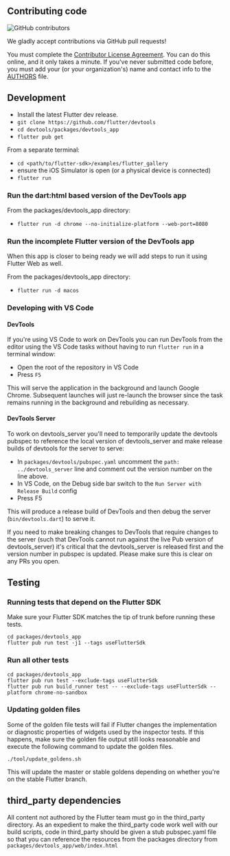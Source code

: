 ## Contributing code

![GitHub contributors](https://img.shields.io/github/contributors/flutter/devtools.svg)

We gladly accept contributions via GitHub pull requests!

You must complete the
[Contributor License Agreement](https://cla.developers.google.com/clas).
You can do this online, and it only takes a minute. If you've never submitted code before,
you must add your (or your organization's) name and contact info to the [AUTHORS](AUTHORS)
file.

## Development

- Install the latest Flutter dev release.
- `git clone https://github.com/flutter/devtools`
- `cd devtools/packages/devtools_app`
- `flutter pub get`

From a separate terminal:
- `cd <path/to/flutter-sdk>/examples/flutter_gallery`
- ensure the iOS Simulator is open (or a physical device is connected)
- `flutter run`

### Run the dart:html based version of the DevTools app
From the packages/devtools_app directory:
- `flutter run -d chrome --no-initialize-platform --web-port=8080`

### Run the incomplete Flutter version of the DevTools app
When this app is closer to being ready we will add steps to run it using Flutter Web as well.

From the packages/devtools_app directory:
- `flutter run -d macos`

### Developing with VS Code

#### DevTools

If you're using VS Code to work on DevTools you can run DevTools from the editor
using the VS Code tasks without having to run `flutter run` in a terminal window:

- Open the root of the repository in VS Code
- Press `F5`

This will serve the application in the background and launch Google Chrome. Subsequent
launches will just re-launch the browser since the task remains running in the background
and rebuilding as necessary.

#### DevTools Server

To work on devtools_server you'll need to temporarily update the devtools pubspec to
reference the local version of devtools_server and make release builds of devtools for
the server to serve:

- In `packages/devtools/pubspec.yaml` uncomment the `path: ../devtools_server` line
  and comment out the version number on the line above.
- In VS Code, on the Debug side bar switch to the `Run Server with Release Build` config
- Press F5

This will produce a release build of DevTools and then debug the server (`bin/devtools.dart`)
to serve it.

If you need to make breaking changes to DevTools that require changes to the server
(such that DevTools cannot run against the live Pub version of devtools_server) it's
critical that the devtools_server is released first and the version number in pubspec
is updated. Please make sure this is clear on any PRs you open.

## Testing

### Running tests that depend on the Flutter SDK

Make sure your Flutter SDK matches the tip of trunk before
running these tests.

```
cd packages/devtools_app
flutter pub run test -j1 --tags useFlutterSdk
```

### Run all other tests

```
cd packages/devtools_app
flutter pub run test --exclude-tags useFlutterSdk
flutter pub run build_runner test -- --exclude-tags useFlutterSdk --platform chrome-no-sandbox
```

### Updating golden files

Some of the golden file tests will fail if Flutter changes the implementation or diagnostic
properties of widgets used by the inspector tests. If this happens, make sure the golden
file output still looks reasonable and execute the following command to update the golden files.

```
./tool/update_goldens.sh
```

This will update the master or stable goldens depending on whether you're on the stable
Flutter branch.

## third_party dependencies

All content not authored by the Flutter team must go in the third_party
directory. As an expedient to make the third_party code work well with our build scripts,
code in third_party should be given a stub pubspec.yaml file so that you can
reference the resources from the packages directory from
`packages/devtools_app/web/index.html`
